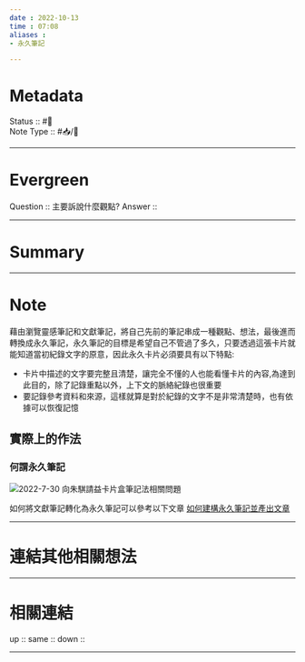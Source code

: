 ```yaml
---
date : 2022-10-13
time : 07:08
aliases :
- 永久筆記

---
```


# Metadata
Status :: #🌱 <br>
Note Type :: #📥/📘 <br>

---
# Evergreen
Question :: 主要訴說什麼觀點?
Answer :: 


---

# Summary


---

# Note
藉由瀏覽靈感筆記和文獻筆記，將自己先前的筆記串成一種觀點、想法，最後進而轉換成永久筆記，永久筆記的目標是希望自己不管過了多久，只要透過這張卡片就能知道當初紀錄文字的原意，因此永久卡片必須要具有以下特點:
- 卡片中描述的文字要完整且清楚，讓完全不懂的人也能看懂卡片的內容,為達到此目的，除了記錄重點以外，上下文的脈絡紀錄也很重要
- 要記錄參考資料和來源，這樣就算是對於紀錄的文字不是非常清楚時，也有依據可以恢復記憶

## 實際上的作法
### 何謂永久筆記
![2022-7-30 向朱騏請益卡片盒筆記法相關問題](Cards/11%20筆記法/卡片盒筆記法/2022-7-30%20向朱騏請益卡片盒筆記法相關問題.md#問題10)

如何將文獻筆記轉化為永久筆記可以參考以下文章
[如何建構永久筆記並產出文章](Cards/11%20筆記法/卡片盒筆記法/如何建構永久筆記並產出文章.md)



---

# 連結其他相關想法


---

# 相關連結
up :: 
same :: 
down ::

---

